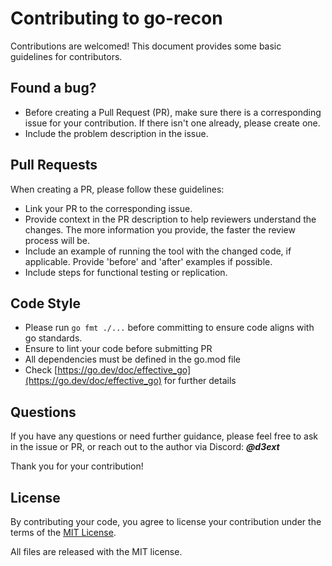 # Contributing to go-recon

Contributions are welcomed! This document provides some basic guidelines for contributors.

## Found a bug?

- Before creating a Pull Request (PR), make sure there is a corresponding issue for your contribution. If there isn't one already, please create one.
- Include the problem description in the issue.

## Pull Requests

When creating a PR, please follow these guidelines:

- Link your PR to the corresponding issue.
- Provide context in the PR description to help reviewers understand the changes. The more information you provide, the faster the review process will be.
- Include an example of running the tool with the changed code, if applicable. Provide 'before' and 'after' examples if possible.
- Include steps for functional testing or replication.

## Code Style

- Please run `go fmt ./...` before committing to ensure code aligns with go standards.
- Ensure to lint your code before submitting PR
- All dependencies must be defined in the go.mod file
- Check [https://go.dev/doc/effective_go](https://go.dev/doc/effective_go) for further details

## Questions

If you have any questions or need further guidance, please feel free to ask in the issue or PR, or reach out to the author via Discord: ***@d3ext***

Thank you for your contribution!

## License

By contributing your code, you agree to license your contribution under the terms of the [MIT License](https://github.com/D3Ext/go-recon/blob/main/LICENSE).

All files are released with the MIT license.

